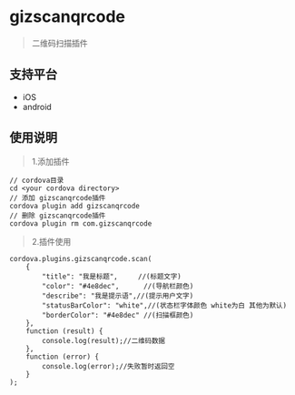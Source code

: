 # gizscanqrcode

> 二维码扫描插件

## 支持平台
* iOS
* android

## 使用说明

> 1.添加插件
```
// cordova目录
cd <your cordova directory>
// 添加 gizscanqrcode插件
cordova plugin add gizscanqrcode
// 删除 gizscanqrcode插件
cordova plugin rm com.gizscanqrcode
```

> 2.插件使用
```
cordova.plugins.gizscanqrcode.scan(
    {
        "title": "我是标题",     //(标题文字)
        "color": "#4e8dec",      //(导航栏颜色)
        "describe": "我是提示语",//(提示用户文字)
        "statusBarColor": "white",//(状态栏字体颜色 white为白 其他为默认)
        "borderColor": "#4e8dec" //(扫描框颜色)
    },
    function (result) {
        console.log(result);//二维码数据
    },
    function (error) {
        console.log(error);//失败暂时返回空
    }
);
```









